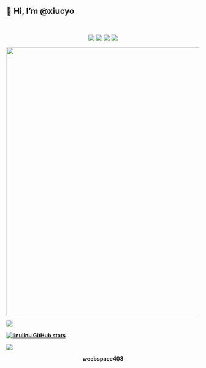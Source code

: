 ## 👋 Hi, I’m @xiucyo
<br>
<p align="center">
  <img src="https://img.shields.io/badge/freebsd-292e33?style=flat-square&logo=freebsd">
  <img src="https://img.shields.io/badge/Artix-Linux-292e33?style=flat-square&logo=Artix-Linux">
  <img src="https://img.shields.io/badge/Neovim-292e33?style=flat-square&logo=Neovim">
  <img src="https://img.shields.io/badge/Browser-292e33?style=flat-square&logo=google-chrome">
</p>
<p align="center">
  <a href="https://github.com/xiucyo" target="_blank">
  <img src="https://svg-banners.vercel.app/api?type=typeWriter&text1=&width=700&height=100" width="700">
  </a>
</p>
<!--![Twitter Follow](https://img.shields.io/twitter/follow/?style=social)-->

![](https://visitor-badge.glitch.me/badge?page_id=xiucyo.xiucyo)

<b>[![linulinu GitHub stats](https://github-readme-stats.vercel.app/api?username=xiucyo&show_icons=true&theme=tokyonight&hide_border=false&count_private=false)](https://github.com/anuraghazra/github-readme-stats)<br>

![](https://64.media.tumblr.com/228cc7462be68c243b8411313cdaa489/97ee86bd2dd9041d-de/s540x810/2775424ec5a993b38c8329524b62af177fcaffc7.gifv)

<p align='center'>weebspace403</p> 



